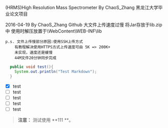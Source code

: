 (HRMS)High Resolution Mass Spectrometer By ChaoS_Zhang 
黑龙江大学毕业论文项目

2016-04-19 By ChaoS_Zhang
	Github 大文件上传速度过慢 将Jar存放于lib.zip中 
	使用时解压放置于\WebContent\WEB-INF\lib
	
	p.s. 文件上传慢部分原因:使用SSH上传方式 
		有教程解决使用HTTPS方式上传速度可由 5K => 200K+
		未实现，速度还是缓慢
		44M文件20分钟同步完成

```Java
  public void test(){
    System.out.println("Test Markdown");
  }
```
- [x] test 
- [ ] test 
- [ ] test 
- [ ] test 
- [ ] test 
> **注意：** 测试使用 **111 **。

